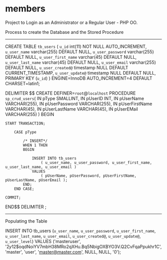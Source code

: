 # members
Project to Login as an Administrator or a Regular User - PHP OO.

Process to create the Database and the Stored Procedure
****************************************************************************
 
 CREATE TABLE `tb_users` (
  `u_id` int(11) NOT NULL AUTO_INCREMENT,
  `u_user_name` varchar(255) DEFAULT NULL,
  `u_user_password` varchar(255) DEFAULT NULL,
  `u_user_first_name` varchar(45) DEFAULT NULL,
  `u_user_last_name` varchar(45) DEFAULT NULL,
  `u_user_email` varchar(255) DEFAULT NULL,
  `u_user_created@` timestamp NULL DEFAULT CURRENT_TIMESTAMP,
  `u_user_update@` timestamp NULL DEFAULT NULL,
  PRIMARY KEY (`u_id`)
) ENGINE=InnoDB AUTO_INCREMENT=4 DEFAULT CHARSET=latin1;




DELIMITER $$
CREATE DEFINER=`root`@`localhost` PROCEDURE `sp_crud_users`(
	IN pType				SMALLINT,
    IN pUserID				INT,
    IN pUserName			VARCHAR(255),
    IN pUserPassword		VARCHAR(255),
    IN pUserFirstName		VARCHAR(45),
    IN pUserLastName		VARCHAR(45),
    IN pUserEMail		 	VARCHAR(255)
)
BEGIN

	START TRANSACTION;
    
		CASE pType
        
			/* INSERT*/
			WHEN 1 THEN
			BEGIN
            
				INSERT INTO tb_users 
					( u_user_name, u_user_password, u_user_first_name, u_user_last_name, u_user_email )
				VALUES
					( pUserName, pUserPassword, pUserFirstName, pUserLastName, pUserEmail );
			END;
		END CASE;
        
	COMMIT;
END$$
DELIMITER ;

****************************************************************************
Populating the Table

INSERT INTO tb_users (`u_user_name`, `u_user_password`, `u_user_first_name`, `u_user_last_name`, `u_user_email`, `u_user_created@`, `u_user_update@`, `u_user_level`)
VALUES
					 ('masteruser', '$2y$12$oqdNoiYV7mbH38MRo2qXHu.Bq5NbigOXBYO3V.Q2CvFqaPpukhr1C', 'master', 'user', 'master@master.com', NULL, NULL, '0');
           
           
